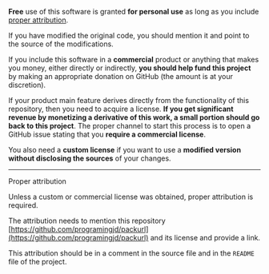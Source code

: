 
**Free** use of this software is granted **for personal use** as long as you include [proper attribution](#attribution).

If you have modified the original code, you should mention it and point to the source of the modifications.


If you include this software in a **commercial** product or anything that makes you money, either directly or indirectly,
**you should help fund this project** by making an appropriate donation on GitHub (the amount is at your discretion).


If your product main feature derives directly from the functionality of this repository, then you need to acquire a
license. **If you get significant revenue by monetizing a derivative of this work, a small portion should go back to this project**.
The proper channel to start this process is to open a GitHub issue stating that you **require a commercial license**.

You also need a **custom license** if you want to use a **modified version without disclosing the sources** of your changes.

---

<a id="proper_attribution">Proper attribution</a>

Unless a custom or commercial license was obtained, proper attribution is required.

The attribution needs to mention this repository [https://github.com/programingjd/packurl](https://github.com/programingjd/packurl) and its license and provide a link.

This attribution should be in a comment in the source file and in the `README` file of the project.

